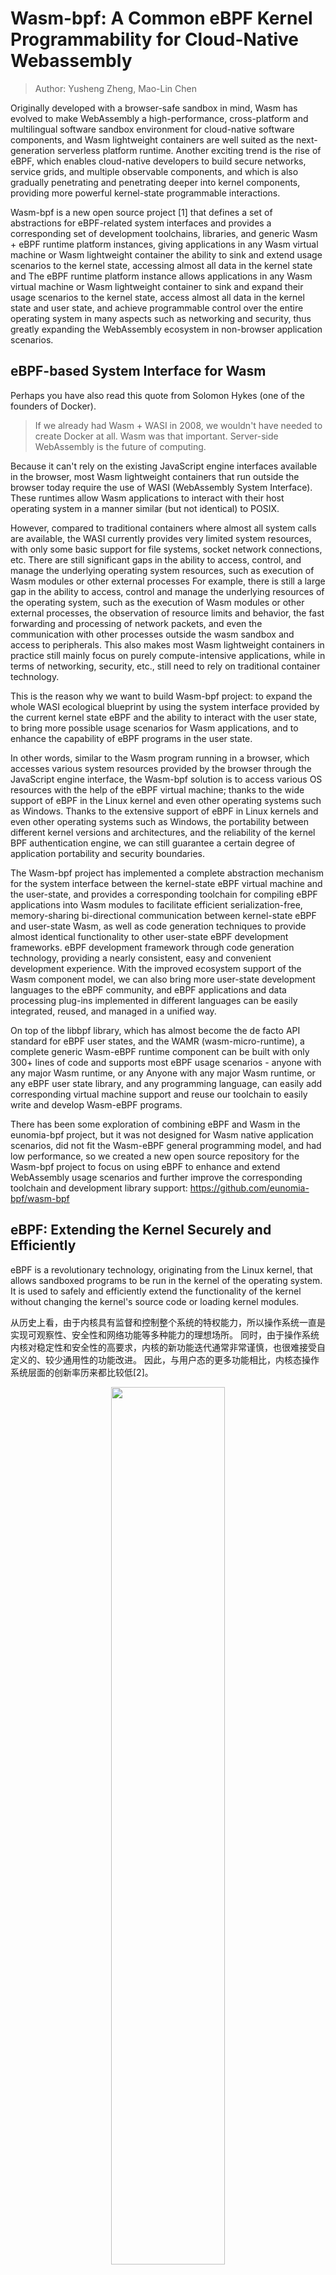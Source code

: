 # Wasm-bpf: A Common eBPF Kernel Programmability for Cloud-Native Webassembly

> Author: Yusheng Zheng, Mao-Lin Chen

Originally developed with a browser-safe sandbox in mind, Wasm has evolved to make WebAssembly a high-performance, cross-platform and multilingual software sandbox environment for cloud-native software components, and Wasm lightweight containers are well suited as the next-generation serverless platform runtime. Another exciting trend is the rise of eBPF, which enables cloud-native developers to build secure networks, service grids, and multiple observable components, and which is also gradually penetrating and penetrating deeper into kernel components, providing more powerful kernel-state programmable interactions.

Wasm-bpf is a new open source project [1] that defines a set of abstractions for eBPF-related system interfaces and provides a corresponding set of development toolchains, libraries, and generic Wasm + eBPF runtime platform instances, giving applications in any Wasm virtual machine or Wasm lightweight container the ability to sink and extend usage scenarios to the kernel state, accessing almost all data in the kernel state and The eBPF runtime platform instance allows applications in any Wasm virtual machine or Wasm lightweight container to sink and expand their usage scenarios to the kernel state, access almost all data in the kernel state and user state, and achieve programmable control over the entire operating system in many aspects such as networking and security, thus greatly expanding the WebAssembly ecosystem in non-browser application scenarios.

## eBPF-based System Interface for Wasm

Perhaps you have also read this quote from Solomon Hykes (one of the founders of Docker).

> If we already had Wasm + WASI in 2008, we wouldn't have needed to create Docker at all. Wasm was that important. Server-side WebAssembly is the future of computing.

Because it can't rely on the existing JavaScript engine interfaces available in the browser, most Wasm lightweight containers that run outside the browser today require the use of WASI (WebAssembly System Interface). These runtimes allow Wasm applications to interact with their host operating system in a manner similar (but not identical) to POSIX.

However, compared to traditional containers where almost all system calls are available, the WASI currently provides very limited system resources, with only some basic support for file systems, socket network connections, etc. There are still significant gaps in the ability to access, control, and manage the underlying operating system resources, such as execution of Wasm modules or other external processes For example, there is still a large gap in the ability to access, control and manage the underlying resources of the operating system, such as the execution of Wasm modules or other external processes, the observation of resource limits and behavior, the fast forwarding and processing of network packets, and even the communication with other processes outside the wasm sandbox and access to peripherals. This also makes most Wasm lightweight containers in practice still mainly focus on purely compute-intensive applications, while in terms of networking, security, etc., still need to rely on traditional container technology.

This is the reason why we want to build Wasm-bpf project: to expand the whole WASI ecological blueprint by using the system interface provided by the current kernel state eBPF and the ability to interact with the user state, to bring more possible usage scenarios for Wasm applications, and to enhance the capability of eBPF programs in the user state.

In other words, similar to the Wasm program running in a browser, which accesses various system resources provided by the browser through the JavaScript engine interface, the Wasm-bpf solution is to access various OS resources with the help of the eBPF virtual machine; thanks to the wide support of eBPF in the Linux kernel and even other operating systems such as Windows. Thanks to the extensive support of eBPF in Linux kernels and even other operating systems such as Windows, the portability between different kernel versions and architectures, and the reliability of the kernel BPF authentication engine, we can still guarantee a certain degree of application portability and security boundaries.

The Wasm-bpf project has implemented a complete abstraction mechanism for the system interface between the kernel-state eBPF virtual machine and the user-state, and provides a corresponding toolchain for compiling eBPF applications into Wasm modules to facilitate efficient serialization-free, memory-sharing bi-directional communication between kernel-state eBPF and user-state Wasm, as well as code generation techniques to provide almost identical functionality to other user-state eBPF development frameworks. eBPF development framework through code generation technology, providing a nearly consistent, easy and convenient development experience. With the improved ecosystem support of the Wasm component model, we can also bring more user-state development languages to the eBPF community, and eBPF applications and data processing plug-ins implemented in different languages can be easily integrated, reused, and managed in a unified way.

On top of the libbpf library, which has almost become the de facto API standard for eBPF user states, and the WAMR (wasm-micro-runtime), a complete generic Wasm-eBPF runtime component can be built with only 300+ lines of code and supports most eBPF usage scenarios - anyone with any major Wasm runtime, or any Anyone with any major Wasm runtime, or any eBPF user state library, and any programming language, can easily add corresponding virtual machine support and reuse our toolchain to easily write and develop Wasm-eBPF programs.

There has been some exploration of combining eBPF and Wasm in the eunomia-bpf project, but it was not designed for Wasm native application scenarios, did not fit the Wasm-eBPF general programming model, and had low performance, so we created a new open source repository for the Wasm-bpf project to focus on using eBPF to enhance and extend WebAssembly usage scenarios and further improve the corresponding toolchain and development library support: <https://github.com/eunomia-bpf/wasm-bpf>

## eBPF: Extending the Kernel Securely and Efficiently

eBPF is a revolutionary technology, originating from the Linux kernel, that allows sandboxed programs to be run in the kernel of the operating system. It is used to safely and efficiently extend the functionality of the kernel without changing the kernel's source code or loading kernel modules.

从历史上看，由于内核具有监督和控制整个系统的特权能力，所以操作系统一直是实现可观察性、安全性和网络功能等多种能力的理想场所。 同时，由于操作系统内核对稳定性和安全性的高要求，内核的新功能迭代通常非常谨慎，也很难接受自定义的、较少通用性的功能改进。 因此，与用户态的更多功能相比，内核态操作系统层面的创新率历来都比较低[2]。

<div align="center">
<img src=https://ebpf.io/static/overview-3c0c9cd2010cb0b7fdc26e5e17d99635.png width=60% />
</div>

eBPF 从根本上改变了这个公式。 通过允许在操作系统内运行沙盒程序，应用程序开发人员可以在运行时，可编程地向操作系统动态添加额外的功能。 然后，操作系统保证安全和执行效率，就像在即时编译（JIT）编译器和验证引擎的帮助下进行本地编译一样。eBPF 程序在内核版本之间是可移植的，并且可以自动更新，从而避免了工作负载中断和节点重启。

今天，eBPF被广泛用于各类场景：在现代数据中心和云原生环境中，可以提供高性能的网络包处理和负载均衡；以非常低的资源开销，做到对多种细粒度指标的可观测性，帮助应用程序开发人员跟踪应用程序，为性能故障排除提供洞察力；保障应用程序和容器运行时的安全执行，等等。 可能性是无穷的，而 eBPF 在操作系统内核中所释放的创新才刚刚开始[3]。

### eBPF 的未来：内核的 JavaScript 可编程接口

对于浏览器而言，JavaScript 的引入带来的可编程性开启了一场巨大的革命，使浏览器发展成为几乎独立的操作系统。 现在让我们回到 eBPF：为了理解 eBPF 对 Linux 内核的可编程性影响，对 Linux 内核的结构以及它如何与应用程序和硬件进行交互有一个高层次的理解是有帮助的[4]。

<div align="center">
<img src=https://ebpf.io/static/kernel_arch-c0be6286222dcd0e6e45250d2d9a87fd.png width=60% />
</div>

Linux 内核的主要目的是抽象出硬件或虚拟硬件，并提供一个一致的API（系统调用），允许应用程序运行和共享资源。 To achieve this, a series of subsystems and layers are maintained to distribute these responsibilities. Each subsystem typically allows some degree of configuration to take into account the different needs of the user. If the desired behavior cannot be configured, it is necessary to change the kernel. Historically, changing the behavior of the kernel, or enabling user-written programs to run in the kernel, has given two options:

| Support a kernel module locally                                                                                                                                         | Write a kernel module                                                                                                          |
| ----------------------------------------------------------------------------------------------------------------------------------------------------------------------- | ------------------------------------------------------------------------------------------------------------------------------ |
| Change the kernel source code and convince the Linux kernel community that such a change is necessary. Wait a few years for a new kernel version to become a commodity. | Fix it regularly, as every kernel version can break it. Risk breaking your Linux kernel due to the lack of security boundaries |

In practice, neither option is commonly used; the former is too costly, and the latter has almost no portability.

With eBPF, there is a new option to reprogram the behavior of the Linux kernel without changing the kernel's source code or loading kernel modules, while guaranteeing a certain degree of consistency and compatibility of behavior, as well as security, between different kernel versions. To achieve this, eBPF programs also need to have a corresponding set of APIs that allow user-defined applications to run and share resources -- in other words, in a sense, the eBPF virtual machine also provides a set of system call-like mechanisms that are available to Wasm virtual machines and user-state applications through the eBPF and user-state communication mechanisms. With the eBPF and user state communication mechanisms, Wasm VMs and user state applications can also gain full access to this set of "system calls", which can programmatically extend the capabilities of traditional system calls on the one hand, and achieve more efficient programmable IO processing on the other.

! [new-os](new-os-model.jpg)

As the diagram above shows, today's Linux kernel is evolving into a new kernel model: user-defined applications can execute in both the kernel and user states, with the user state accessing system resources through traditional system calls and the kernel state interacting with various parts of the system through BPF Helper Calls. As of early 2023, there are more than 220 Helper System Interfaces in the eBPF virtual machine in the kernel, covering a very wide range of application scenarios.

It is important to note that BPF Helper Calls and System Calls are not in competition with each other; they have completely different programming models and scenarios where they have performance benefits, and they do not completely replace each other. The situation is similar for the Wasm and Wasi related ecosystems, where a specially designed wasi interface requires a lengthy standardization process but may yield better performance and portability guarantees for user-state applications in specific scenarios, while eBPF provides a fast and flexible solution for extending the system interface while maintaining the sandbox nature and portability.

The eBPF is still in its early stages, but with the ability to interact between the kernel and user state provided by the current eBPF, applications in the Wasm VM can already obtain data and return values (kprobe, uprobe, ...) from almost any function call in the kernel and user state via the Wasm-bpf system interface transformation. ; collect and understand all system calls and obtain packet and socket level data for all network operations at a very low cost (tracepoint, socket...) Add additional protocol analyzers to the network packet processing solution and easily program any forwarding logic (XDP, TC...) ) to meet changing needs without leaving the packet processing environment of the Linux kernel.

Moreover, eBPF has the ability to write data to any address of any process in user space (bpf_probe_write_user[5]), to modify the return value of kernel functions to a limited extent (bpf_override_return[6]), and even to execute some system calls directly in the kernel state [7]; fortunately, eBPF performs a bytecode analysis before loading into the Fortunately, eBPF performs strict security checks on the bytecode before loading it into the kernel to ensure that there are no memory out-of-bounds or other operations, while many features that may expand the attack surface and pose security risks need to be explicitly chosen to be enabled at compile time before the kernel can be used; certain eBPF features can also be explicitly chosen to be enabled or disabled before the Wasm VM loads the bytecode into the kernel to ensure the security of the sandbox.

All of these scenarios do not require leaving the Wasm lightweight container: unlike traditional applications that use Wasm as a data processing or control plug-in, where these steps are implemented by logic outside the Wasm VM, it is now possible to achieve complete control and interaction with eBPF and almost all system resources that eBPF can access, even generating eBPF in real time, from within the Wasm lightweight container code to change the behavior logic of the kernel, enabling programmability of the entire system from the user state to the kernel state.

## Interaction flow between user space and eBPF programs

eBPF programs are function-based and event-driven, and a specific eBPF program is run when a kernel or user space application passes a hook point. To use an eBPF program, we first need to compile the corresponding source code into bpf bytecode using the clang/LLVM toolchain, which contains the corresponding data structure definitions, maps and progs definitions. progs are program segments, and maps can be used to store data or for bidirectional communication with the user space. After that, we can implement a complete eBPF application with the help of the user state development framework and the loading framework.

### Common user-state eBPF development framework

For a complete eBPF application, there are usually two parts: the user state and the kernel state.

- The user state program needs to interact with the kernel through a series of system calls (mainly bpf system calls), create a corresponding map to store data in the kernel state or to communicate with the user state, dynamically select different segments to load according to the configuration, dynamically modify the bytecode or configure the parameters of the eBPF program, load the corresponding bytecode information into the kernel, ensure security through validators, and communicate with the kernel through maps and the kernel, passing data from the kernel state to the user state (or vice versa) through mechanisms such as ring buffer / perf buffer.
- The kernel state is mainly responsible for the specific computational logic and data collection.

<div align="center">
<img src=https://ebpf.io/static/libbpf-ee03b2f4d79b197554fa00671e67129d.png width=60% />
</div>


### A new eBPF development framework defined on top of the user-state Wasm-eBPF system interface

The project essentially wants to treat the Wasm sandbox as an alternative user-state runtime space on top of the OS, allowing Wasm applications to implement the same programming model and execution logic in the sandbox as eBPF applications that normally run in the user state.

Wasm-bpf would require a runtime module built on top of the host (outside the sandbox), and some runtime libraries compiled to Wasm bytecode inside the sandbox to provide complete support.

![wasm](wasm-bpf-no-bcc.png)

To achieve a complete development model, we need.

- a Wasm module can correspond to multiple eBPF procedures.
- an instance of an eBPF procedure can also be shared by multiple Wasm modules
- The ability to dynamically load eBPF programs from the Wasm sandbox into the kernel, select the desired mount points to mount them, unmount them, control the complete lifecycle of multiple eBPF bytecode objects, and support most eBPF program types.
- Bi-directional communication with the kernel via multiple types of Maps, with support for most types of Maps.
- Efficient sending of messages from the kernel state to the user state (and vice versa for ring buffering) via ring buffering and perf event polling.
- It can be adapted to almost any application scenario that uses eBPF programs, and can evolve and extend as kernel features are added, without requiring changes to the Wasm VM's system interface.

This is what the Wasm-bpf project is currently working on. We have also proposed a new Proposal for WASI: WASI-eBPF [7].

In the Wasm-bpf project, all communications between Wasm and eBPF VMs do not need to go through serialization and deserialization mechanisms, and with the support of code generation techniques and BTF (BPF type format [12]) information in the toolchain, we can achieve correct communication between eBPF and Wasm with potentially different structure in vivo layouts, different size end mechanisms, different pointer widths The data can be copied directly from the kernel state to the memory of the Wasm VM when communicating through eBPF Maps, avoiding the extra loss caused by multiple copies. At the same time, the eBPF-Wasm development experience for user-state programs is greatly improved by automatically generating skeleton (bpf code framework) and type definitions.

Thanks to the CO-RE (Compile-Once, Run Everywhere) technology provided by libbpf, porting eBPF bytecode objects between different kernel versions does not introduce an additional recompilation process, nor is there any LLVM/Clang dependency at runtime [12].

Typically a compiled eBPF-Wasm module is only about 90Kb and can be dynamically loaded into the kernel and executed in less than 100ms. We also provide several examples in our repository, corresponding to various scenarios such as observable, network, and security.

We would like to thank Associate Professor Xiaozheng Lai from South China University of Technology, Professor Lijun Chen's team from Xi'an University of Posts and Telecommunications, and teachers Pu Wang and Jicheng Shi from Datan Technology for their guidance and help in combining Wasm and eBPF. blog, we will give a more detailed analysis of the principle and performance, as well as some code examples.

The Wasm-bpf compilation toolchain and runtime modules are currently developed and maintained by the eunomia-bpf open source community, and we thank the PLCT Lab of the Institute of Software of the Chinese Academy of Sciences for their support and funding, and our fellow community members for their contributions. Next, we will also improve and explore more on the corresponding eBPF and Wasm related toolchain and runtime, and actively feed back and contribute to the upstream community.

## References

- [1] wasm-bpf Github open source address: <https://github.com/eunomia-bpf/wasm-bpf>
- [2] When Wasm meets eBPF: Writing, distributing, loading and running eBPF programs using WebAssembly: <https://zhuanlan.zhihu.com/p/573941739>
- [3] <https://ebpf.io/>
- [4] What is eBPF: <https://ebpf.io/what-is-ebpf>
- [5] Offensive BPF: Understanding and using bpf_probe_write_user <https://embracethered.com/blog/posts/2021/offensive-bpf-libbpf-bpf_ probe_write_user/>
- [6] Cloud Native Security Attack and Defense｜Analysis and practice of escape container technology using eBPF: <https://security.tencent.com/index.php/blog/msg/206>
- [7] kernel-versions.md: <https://github.com/iovisor/bcc/blob/master/docs/kernel-versions.md>
- [8] WebAssembly: Docker without containers: <https://zhuanlan.zhihu.com/p/595257541>
- [9] Introduction to WebAssembly, a tool for scalability in cloud-native projects <https://mp.weixin.qq.com/s/fap0bl6GFGi8zN5BFLpkCw>
- [10] WASI-eBPF: <https://github.com/WebAssembly/WASI/issues/513>
- [11] BPF BTF Explained: <https://www.ebpf.top/post/kernel_btf/>
- [12] BPF portability and CO-RE (compile once, run everywhere): <https://cloud.tencent.com/developer/article/1802154>
